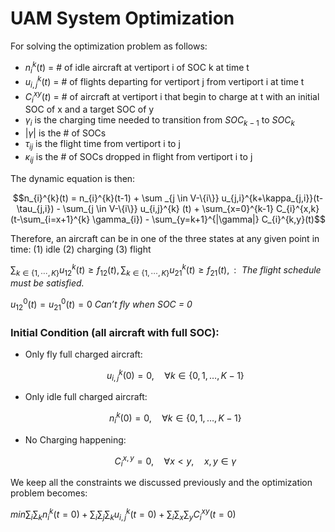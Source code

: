 # UAM System Optimization

For solving the optimization problem as follows:

- $n_{i}^{k}(t)$ = \# of idle aircraft at vertiport i of SOC k at time t
- $u_{i,j}^{k}(t)$ = \# of flights departing for vertiport j from vertiport i at time t
- $C_{i}^{xy}(t)$ = \# of aircraft at vertiport i that begin to charge at t with an initial SOC of x and a target SOC of y
- $\gamma_{i}$ is the charging time needed to transition from $SOC_{k-1}$ to $SOC_{k}$
- $|\gamma|$ is the \# of SOCs 
- $\tau_{ij}$ is the flight time from vertiport i to j
- $\kappa_{ij}$ is the \# of SOCs dropped in flight from vertiport i to j

The dynamic equation is then:

```math
n_{i}^{k}(t) = n_{i}^{k}(t-1) + \sum _{j \in V-\{i\}} u_{j,i}^{k+\kappa_{j,i}}(t-\tau_{j,i}) - \sum_{j \in V-\{i\}} u_{i,j}^{k} (t) + \sum_{x=0}^{k-1} C_{i}^{x,k} (t-\sum_{i=x+1}^{k} \gamma_{i}) - \sum_{y=k+1}^{|\gamma|} C_{i}^{k,y}(t)
```

Therefore, an aircraft can be in one of the three states at any given point in time: (1) idle (2) charging (3) flight

$\sum_{k \in\{1, \cdots, K\}} u_{12}^k(t) \geq f_{12}(t), \sum_{k \in\{1, \cdots, K\}} u_{21}^k(t) \geq f_{21}(t),: \textit{ The flight schedule must be satisfied. }$

$u_{12}^0(t) = u_{21}^0(t) = 0 \textit{  Can't fly when SOC = 0}$

### Initial Condition (all aircraft with full SOC):

- Only fly full charged aircraft: 

    $$u_{i,j}^{k}(0) = 0, \quad \forall k \in \{0,1,\ldots,K-1\}$$ 

- Only idle full charged aircraft:

    $$n_i^k(0) = 0, \quad \forall k \in \{0,1,\ldots,K-1\}$$

- No Charging happening:

    $$C_i^{x,y} = 0, \quad \forall x<y, \quad x,y \in \gamma$$


We keep all the constraints we discussed previously and the optimization problem becomes:

$min \sum_{i}\sum_{k} n_{i}^{k}(t=0) + \sum_{i} \sum_{j} \sum_{k} u_{i,j}^k(t = 0) + \sum_i \sum_{x} \sum_{y} C_i^{xy}(t = 0)$
